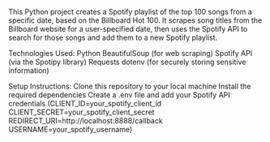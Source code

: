 This Python project creates a Spotify playlist of the top 100 songs from a specific date, based on the Billboard Hot 100. 
It scrapes song titles from the Billboard website for a user-specified date, then uses the Spotify API to search for those songs and add them to a new Spotify playlist.

Technologies Used:
Python
BeautifulSoup (for web scraping)
Spotify API (via the Spotipy library)
Requests
dotenv (for securely storing sensitive information)

Setup Instructions:
Clone this repository to your local machine
Install the required dependencies
Create a .env file and add your Spotify API credentials
(CLIENT_ID=your_spotify_client_id
CLIENT_SECRET=your_spotify_client_secret
REDIRECT_URI=http://localhost:8888/callback
USERNAME=your_spotify_username)
